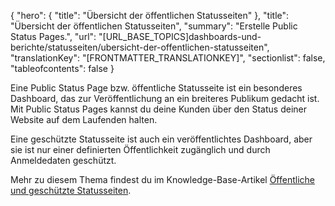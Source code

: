 {
  "hero": {
    "title": "Übersicht der öffentlichen Statusseiten"
  },
  "title": "Übersicht der öffentlichen Statusseiten",
  "summary": "Erstelle Public Status Pages.",
  "url": "[URL_BASE_TOPICS]dashboards-und-berichte/statusseiten/ubersicht-der-offentlichen-statusseiten",
  "translationKey": "[FRONTMATTER_TRANSLATIONKEY]",
  "sectionlist": false,
  "tableofcontents": false
}

Eine Public Status Page bzw. öffentliche Statusseite ist ein besonderes Dashboard, das zur Veröffentlichung an ein breiteres Publikum gedacht ist. Mit Public Status Pages kannst du deine Kunden über den Status deiner Website auf dem Laufenden halten.

Eine geschützte Statusseite ist auch ein veröffentlichtes Dashboard, aber sie ist nur einer definierten Öffentlichkeit zugänglich und durch Anmeldedaten geschützt.

Mehr zu diesem Thema findest du im Knowledge-Base-Artikel [Öffentliche und geschützte Statusseiten]([LINK_URL_1]).
